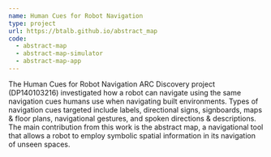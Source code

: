 ```yaml
---
name: Human Cues for Robot Navigation
type: project
url: https://btalb.github.io/abstract_map
code:
  - abstract-map
  - abstract-map-simulator
  - abstract-map-app
---
```


The Human Cues for Robot Navigation ARC Discovery project (DP140103216) investigated how a robot can navigate using the same navigation cues humans use when navigating built environments. Types of navigation cues targeted include labels, directional signs, signboards, maps & floor plans, navigational gestures, and spoken directions & descriptions. The main contribution from this work is the abstract map, a navigational tool that allows a robot to employ symbolic spatial information in its navigation of unseen spaces.
